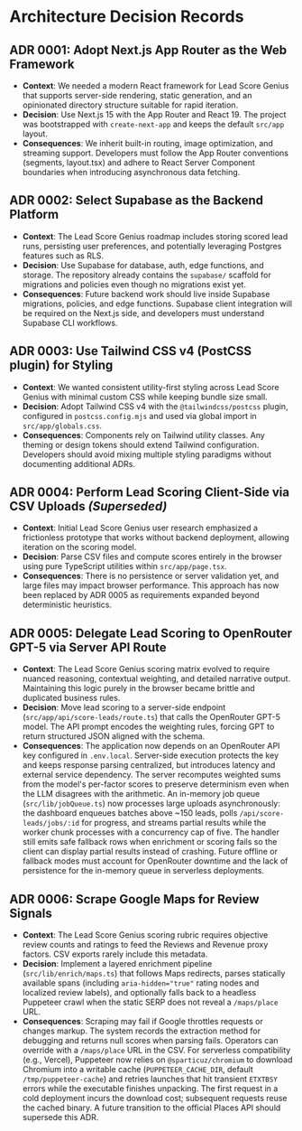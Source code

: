 # Architecture Decision Records

## ADR 0001: Adopt Next.js App Router as the Web Framework
- **Context**: We needed a modern React framework for Lead Score Genius that supports server-side rendering, static generation, and an opinionated directory structure suitable for rapid iteration.
- **Decision**: Use Next.js 15 with the App Router and React 19. The project was bootstrapped with `create-next-app` and keeps the default `src/app` layout.
- **Consequences**: We inherit built-in routing, image optimization, and streaming support. Developers must follow the App Router conventions (segments, layout.tsx) and adhere to React Server Component boundaries when introducing asynchronous data fetching.

## ADR 0002: Select Supabase as the Backend Platform
- **Context**: The Lead Score Genius roadmap includes storing scored lead runs, persisting user preferences, and potentially leveraging Postgres features such as RLS.
- **Decision**: Use Supabase for database, auth, edge functions, and storage. The repository already contains the `supabase/` scaffold for migrations and policies even though no migrations exist yet.
- **Consequences**: Future backend work should live inside Supabase migrations, policies, and edge functions. Supabase client integration will be required on the Next.js side, and developers must understand Supabase CLI workflows.

## ADR 0003: Use Tailwind CSS v4 (PostCSS plugin) for Styling
- **Context**: We wanted consistent utility-first styling across Lead Score Genius with minimal custom CSS while keeping bundle size small.
- **Decision**: Adopt Tailwind CSS v4 with the `@tailwindcss/postcss` plugin, configured in `postcss.config.mjs` and used via global import in `src/app/globals.css`.
- **Consequences**: Components rely on Tailwind utility classes. Any theming or design tokens should extend Tailwind configuration. Developers should avoid mixing multiple styling paradigms without documenting additional ADRs.

## ADR 0004: Perform Lead Scoring Client-Side via CSV Uploads *(Superseded)*
- **Context**: Initial Lead Score Genius user research emphasized a frictionless prototype that works without backend deployment, allowing iteration on the scoring model.
- **Decision**: Parse CSV files and compute scores entirely in the browser using pure TypeScript utilities within `src/app/page.tsx`.
- **Consequences**: There is no persistence or server validation yet, and large files may impact browser performance. This approach has now been replaced by ADR 0005 as requirements expanded beyond deterministic heuristics.

## ADR 0005: Delegate Lead Scoring to OpenRouter GPT-5 via Server API Route
- **Context**: The Lead Score Genius scoring matrix evolved to require nuanced reasoning, contextual weighting, and detailed narrative output. Maintaining this logic purely in the browser became brittle and duplicated business rules.
- **Decision**: Move lead scoring to a server-side endpoint (`src/app/api/score-leads/route.ts`) that calls the OpenRouter GPT-5 model. The API prompt encodes the weighting rules, forcing GPT to return structured JSON aligned with the schema.
- **Consequences**: The application now depends on an OpenRouter API key configured in `.env.local`. Server-side execution protects the key and keeps response parsing centralized, but introduces latency and external service dependency. The server recomputes weighted sums from the model's per-factor scores to preserve determinism even when the LLM disagrees with the arithmetic. An in-memory job queue (`src/lib/jobQueue.ts`) now processes large uploads asynchronously: the dashboard enqueues batches above ~150 leads, polls `/api/score-leads/jobs/:id` for progress, and streams partial results while the worker chunk processes with a concurrency cap of five. The handler still emits safe fallback rows when enrichment or scoring fails so the client can display partial results instead of crashing. Future offline or fallback modes must account for OpenRouter downtime and the lack of persistence for the in-memory queue in serverless deployments.

## ADR 0006: Scrape Google Maps for Review Signals
- **Context**: The Lead Score Genius scoring rubric requires objective review counts and ratings to feed the Reviews and Revenue proxy factors. CSV exports rarely include this metadata.
- **Decision**: Implement a layered enrichment pipeline (`src/lib/enrich/maps.ts`) that follows Maps redirects, parses statically available spans (including `aria-hidden="true"` rating nodes and localized review labels), and optionally falls back to a headless Puppeteer crawl when the static SERP does not reveal a `/maps/place` URL.
- **Consequences**: Scraping may fail if Google throttles requests or changes markup. The system records the extraction method for debugging and returns null scores when parsing fails. Operators can override with a `/maps/place` URL in the CSV. For serverless compatibility (e.g., Vercel), Puppeteer now relies on `@sparticuz/chromium` to download Chromium into a writable cache (`PUPPETEER_CACHE_DIR`, default `/tmp/puppeteer-cache`) and retries launches that hit transient `ETXTBSY` errors while the executable finishes unpacking. The first request in a cold deployment incurs the download cost; subsequent requests reuse the cached binary. A future transition to the official Places API should supersede this ADR.
